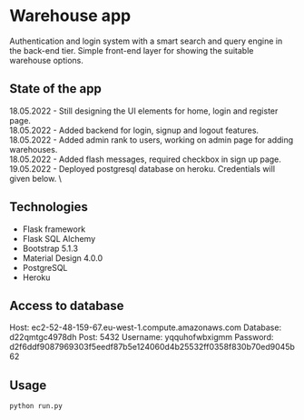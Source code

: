# Warehouse app 
Authentication and login system with a smart search and query engine in the back-end tier. Simple front-end layer for showing the suitable warehouse options.

## State of the app
18.05.2022 - Still designing the UI elements for home, login and register page. \
18.05.2022 - Added backend for login, signup and logout features. \
18.05.2022 - Added admin rank to users, working on admin page for adding warehouses. \
18.05.2022 - Added flash messages, required checkbox in sign up page. \
19.05.2022 - Deployed postgresql database on heroku. Credentials will given below. \

## Technologies

- Flask framework 
- Flask SQL Alchemy
- Bootstrap 5.1.3
- Material Design 4.0.0
- PostgreSQL
- Heroku

## Access to database
Host:      ec2-52-48-159-67.eu-west-1.compute.amazonaws.com
Database:  d22qmtgc4978dh
Post:      5432
Username:  yqquhofwbxigmm
Password:  d2f6ddf9087969303f5eedf87b5e124060d4b25532ff0358f830b70ed9045b62

## Usage

```python
python run.py
```

